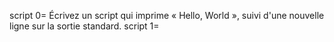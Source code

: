 script 0= Écrivez un script qui imprime « Hello, World », suivi d'une nouvelle ligne sur la sortie standard.
script 1= 

